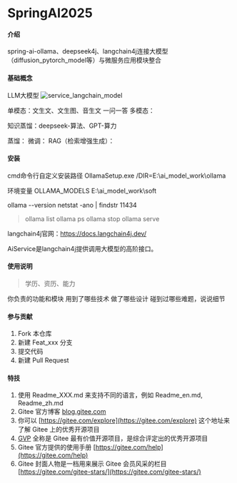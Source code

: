 # SpringAI2025

#### 介绍
spring-ai-ollama、deepseek4j、langchain4j连接大模型（diffusion_pytorch_model等）与微服务应用模块整合

#### 基础概念
LLM大模型
![service_langchain_model](deepseek4j/src/main/resources/image/service_langchain_model.png)

单模态：文生文、文生图、音生文 一问一答
多模态：

知识蒸馏：deepseek-算法、GPT-算力

蒸馏：
微调：
RAG（检索增强生成）：

#### 安装

cmd命令行自定义安装路径
OllamaSetup.exe /DIR=E:\ai_model_work\ollama

环境变量
OLLAMA_MODELS
E:\ai_model_work\soft

ollama --version
netstat -ano | findstr 11434

> ollama list
> ollama ps
> ollama stop
> ollama serve

langchain4j官网：https://docs.langchain4j.dev/

AiService是langchain4j提供调用大模型的高阶接口。



#### 使用说明

> 学历、资历、能力

你负责的功能和模块
用到了哪些技术
做了哪些设计
碰到过哪些难题，说说细节

#### 参与贡献

1.  Fork 本仓库
2.  新建 Feat_xxx 分支
3.  提交代码
4.  新建 Pull Request


#### 特技

1.  使用 Readme\_XXX.md 来支持不同的语言，例如 Readme\_en.md, Readme\_zh.md
2.  Gitee 官方博客 [blog.gitee.com](https://blog.gitee.com)
3.  你可以 [https://gitee.com/explore](https://gitee.com/explore) 这个地址来了解 Gitee 上的优秀开源项目
4.  [GVP](https://gitee.com/gvp) 全称是 Gitee 最有价值开源项目，是综合评定出的优秀开源项目
5.  Gitee 官方提供的使用手册 [https://gitee.com/help](https://gitee.com/help)
6.  Gitee 封面人物是一档用来展示 Gitee 会员风采的栏目 [https://gitee.com/gitee-stars/](https://gitee.com/gitee-stars/)
